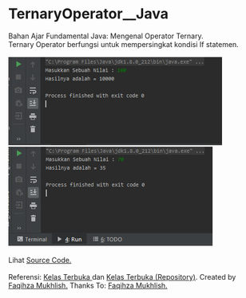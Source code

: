 # TernaryOperator__Java
Bahan Ajar Fundamental Java: Mengenal Operator Ternary. <br>
Ternary Operator berfungsi untuk mempersingkat kondisi If statemen. <br><br>
<img src="https://github.com/RizkyKhapidsyah/TernaryOperator__Java/blob/master/results/001.PNG">
<img src="https://github.com/RizkyKhapidsyah/TernaryOperator__Java/blob/master/results/002.PNG"><br><br>
Lihat <a href="https://github.com/RizkyKhapidsyah/TernaryOperator__Java/blob/master/src/com/rizkykhapidsyah/ternaryoperator/Main.java">Source Code.</a><br><br>
Referensi: <a href="https://www.youtube.com/user/faqihzamukhlish"> Kelas Terbuka </a> dan <a href="https://github.com/kelasterbuka"> Kelas Terbuka (Repository)</a>. Created by <a href="https://github.com/faqihza">Faqihza Mukhlish.</a> Thanks To: <a href="https://www.youtube.com/channel/UCRGHjysoCemh4y7tCJQs30w/about">Faqihza Mukhlish.</a>
